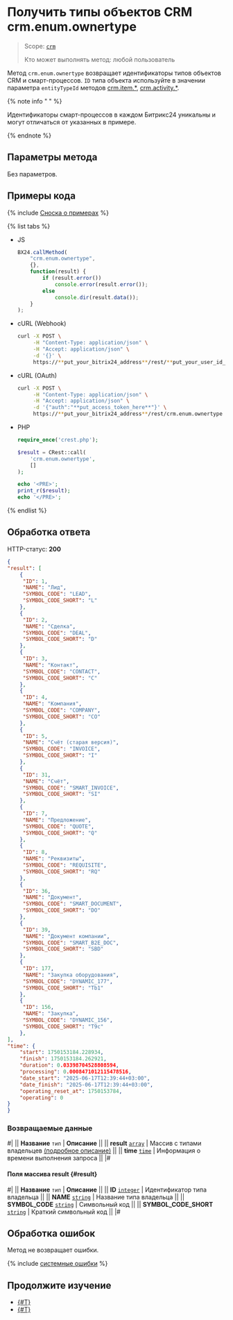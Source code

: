 # Получить типы объектов CRM crm.enum.ownertype

> Scope: [`crm`](../../../scopes/permissions.md)
>
> Кто может выполнять метод: любой пользователь

Метод `crm.enum.ownertype` возвращает идентификаторы типов объектов CRM и смарт-процессов. `ID` типа объекта используйте в значении параметра `entityTypeId` методов [crm.item.*](../../universal/index.md), [crm.activity.*](../../timeline/activities/index.md).

{% note info " " %}

Идентификаторы смарт-процессов в каждом Битрикс24 уникальны и могут отличаться от указанных в примере.

{% endnote %}

## Параметры метода

Без параметров.

## Примеры кода

{% include [Сноска о примерах](../../../../_includes/examples.md) %}

{% list tabs %}

- JS

    ```js
    BX24.callMethod(
        "crm.enum.ownertype",
        {},
        function(result) {
            if (result.error())
                console.error(result.error());
            else
                console.dir(result.data());
        }
    );
    ```

- cURL (Webhook)

    ```bash
    curl -X POST \
         -H "Content-Type: application/json" \
         -H "Accept: application/json" \
         -d '{}' \
         https://**put_your_bitrix24_address**/rest/**put_your_user_id_here**/**put_your_webbhook_here**/crm.enum.ownertype
    ```

- cURL (OAuth)

    ```bash
    curl -X POST \
         -H "Content-Type: application/json" \
         -H "Accept: application/json" \
         -d '{"auth":"**put_access_token_here**"}' \
         https://**put_your_bitrix24_address**/rest/crm.enum.ownertype
    ```

- PHP

    ```php
    require_once('crest.php');

    $result = CRest::call(
        'crm.enum.ownertype',
        []
    );

    echo '<PRE>';
    print_r($result);
    echo '</PRE>';
    ```

{% endlist %}

## Обработка ответа

HTTP-статус: **200**

```json
{
"result": [
    {
     "ID": 1,
     "NAME": "Лид",
     "SYMBOL_CODE": "LEAD",
     "SYMBOL_CODE_SHORT": "L"
    },
    {
     "ID": 2,
     "NAME": "Сделка",
     "SYMBOL_CODE": "DEAL",
     "SYMBOL_CODE_SHORT": "D"
    },
    {
     "ID": 3,
     "NAME": "Контакт",
     "SYMBOL_CODE": "CONTACT",
     "SYMBOL_CODE_SHORT": "C"
    },
    {
     "ID": 4,
     "NAME": "Компания",
     "SYMBOL_CODE": "COMPANY",
     "SYMBOL_CODE_SHORT": "CO"
    },
    {
     "ID": 5,
     "NAME": "Счёт (старая версия)",
     "SYMBOL_CODE": "INVOICE",
     "SYMBOL_CODE_SHORT": "I"
    },
    {
     "ID": 31,
     "NAME": "Счёт",
     "SYMBOL_CODE": "SMART_INVOICE",
     "SYMBOL_CODE_SHORT": "SI"
    },
    {
     "ID": 7,
     "NAME": "Предложение",
     "SYMBOL_CODE": "QUOTE",
     "SYMBOL_CODE_SHORT": "Q"
    },
    {
     "ID": 8,
     "NAME": "Реквизиты",
     "SYMBOL_CODE": "REQUISITE",
     "SYMBOL_CODE_SHORT": "RQ"
    },
    {
     "ID": 36,
     "NAME": "Документ",
     "SYMBOL_CODE": "SMART_DOCUMENT",
     "SYMBOL_CODE_SHORT": "DO"
    },
    {
     "ID": 39,
     "NAME": "Документ компании",
     "SYMBOL_CODE": "SMART_B2E_DOC",
     "SYMBOL_CODE_SHORT": "SBD"
    },
    {
     "ID": 177,
     "NAME": "Закупка оборудования",
     "SYMBOL_CODE": "DYNAMIC_177",
     "SYMBOL_CODE_SHORT": "Tb1"
    },
    {
     "ID": 156,
     "NAME": "Закупка",
     "SYMBOL_CODE": "DYNAMIC_156",
     "SYMBOL_CODE_SHORT": "T9c"
    },
],
"time": {
    "start": 1750153184.228934,
    "finish": 1750153184.262921,
    "duration": 0.03398704528808594,
    "processing": 0.0008471012115478516,
    "date_start": "2025-06-17T12:39:44+03:00",
    "date_finish": "2025-06-17T12:39:44+03:00",
    "operating_reset_at": 1750153784,
    "operating": 0
}
}
```

### Возвращаемые данные

#|
|| **Название**
`тип` | **Описание** ||
|| **result**
[`array`](../../../data-types.md) | Массив с типами владельцев [(подробное описание)](#result) ||
|| **time**
[`time`](../../../data-types.md#time) | Информация о времени выполнения запроса ||
|#

#### Поля массива result {#result}

#|
|| **Название**
`тип` | **Описание** ||
|| **ID**
[`integer`](../../../data-types.md) | Идентификатор типа владельца ||
|| **NAME**
[`string`](../../../data-types.md) | Название типа владельца ||
|| **SYMBOL_CODE**
[`string`](../../../data-types.md) | Символьный код ||
|| **SYMBOL_CODE_SHORT**
[`string`](../../../data-types.md) | Краткий символьный код ||
|#

## Обработка ошибок

Метод не возвращает ошибки.

{% include [системные ошибки](../../../../_includes/system-errors.md) %}

## Продолжите изучение

- [{#T}](./index.md)
- [{#T}](../../../../tutorials/tasks/how-to-connect-task-to-spa.md)